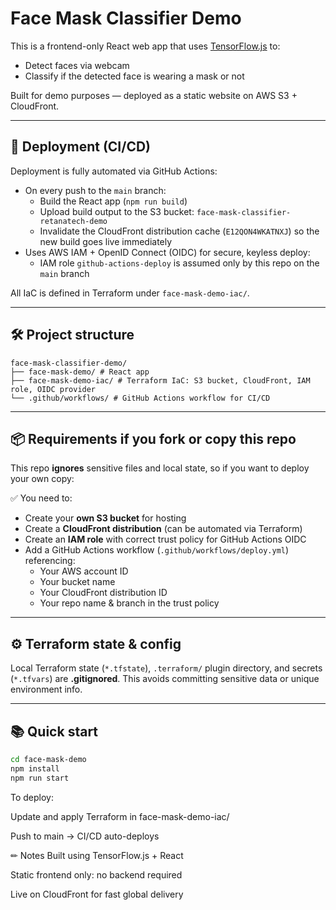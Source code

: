 # Face Mask Classifier Demo

This is a frontend-only React web app that uses [TensorFlow.js](https://www.tensorflow.org/js) to:
- Detect faces via webcam
- Classify if the detected face is wearing a mask or not

Built for demo purposes — deployed as a static website on AWS S3 + CloudFront.

---

## 🚀 Deployment (CI/CD)

Deployment is fully automated via GitHub Actions:
- On every push to the `main` branch:
  - Build the React app (`npm run build`)
  - Upload build output to the S3 bucket: `face-mask-classifier-retanatech-demo`
  - Invalidate the CloudFront distribution cache (`E12QON4WKATNXJ`) so the new build goes live immediately
- Uses AWS IAM + OpenID Connect (OIDC) for secure, keyless deploy:
  - IAM role `github-actions-deploy` is assumed only by this repo on the `main` branch

All IaC is defined in Terraform under `face-mask-demo-iac/`.

---

## 🛠 Project structure

```
face-mask-classifier-demo/
├── face-mask-demo/ # React app
├── face-mask-demo-iac/ # Terraform IaC: S3 bucket, CloudFront, IAM role, OIDC provider
└── .github/workflows/ # GitHub Actions workflow for CI/CD
```

---

## 📦 Requirements if you fork or copy this repo

This repo **ignores** sensitive files and local state, so if you want to deploy your own copy:

✅ You need to:
- Create your **own S3 bucket** for hosting  
- Create a **CloudFront distribution** (can be automated via Terraform)
- Create an **IAM role** with correct trust policy for GitHub Actions OIDC  
- Add a GitHub Actions workflow (`.github/workflows/deploy.yml`) referencing:
  - Your AWS account ID
  - Your bucket name
  - Your CloudFront distribution ID
  - Your repo name & branch in the trust policy

---

## ⚙ Terraform state & config

Local Terraform state (`*.tfstate`), `.terraform/` plugin directory, and secrets (`*.tfvars`) are **.gitignored**.
This avoids committing sensitive data or unique environment info.

---

## 📚 Quick start

```bash
cd face-mask-demo
npm install
npm run start
```
To deploy:

Update and apply Terraform in face-mask-demo-iac/

Push to main → CI/CD auto-deploys

✏ Notes
Built using TensorFlow.js + React

Static frontend only: no backend required

Live on CloudFront for fast global delivery